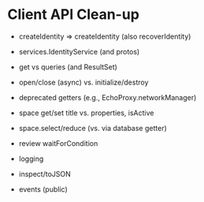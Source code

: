# Client API Clean-up

- createIdentity => createIdentity (also recoverIdentity)
- services.IdentityService (and protos)
- get vs queries (and ResultSet)
- open/close (async) vs. initialize/destroy
- deprecated getters (e.g., EchoProxy.networkManager)
- space get/set title vs. properties, isActive
- space.select/reduce (vs. via database getter)

- review waitForCondition

- logging
- inspect/toJSON
- events (public)

